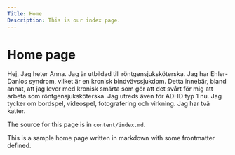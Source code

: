 ```yaml
---
Title: Home
Description: This is our index page.
---
```


Home page
==========================

Hej, Jag heter Anna. Jag är utbildad till röntgensjuksköterska. Jag har Ehler-Danlos syndrom, vilket är en kronisk bindvävssjukdom. Detta innebär, bland annat, att jag lever med kronisk smärta som gör att det svårt för mig att arbeta som röntgensjuksköterska. Jag utreds även för ADHD typ 1 nu. Jag tycker om bordspel, videospel, fotografering och virkning. Jag har två katter.

The source for this page is in `content/index.md`.

This is a sample home page written in markdown with some frontmatter defined.
